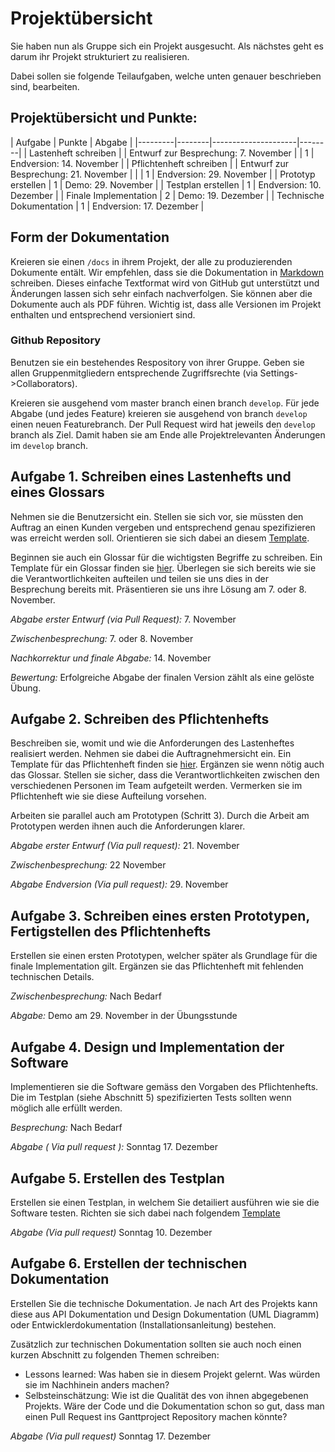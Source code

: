 # Projekt&uuml;bersicht

Sie haben nun als Gruppe sich ein Projekt ausgesucht. Als n&auml;chstes geht es darum ihr Projekt strukturiert zu realisieren. 

Dabei sollen sie folgende Teilaufgaben, welche unten genauer beschrieben sind, bearbeiten. 


## Projekt&uuml;bersicht und Punkte:

| Aufgabe | Punkte |  Abgabe |
|---------|--------|---------------------|--------|
| Lastenheft schreiben |  | Entwurf zur Besprechung: 7. November
|         |      1  |   Endversion: 14. November |
| Pflichtenheft schreiben |  | Entwurf zur Besprechung: 21. November |
|         |     1   | Endversion: 29. November |
| Prototyp erstellen | 1 | Demo: 29. November |
| Testplan erstellen | 1 |  Endversion: 10. Dezember | 
| Finale Implementation | 2 | Demo: 19. Dezember |
| Technische Dokumentation | 1 | Endversion: 17. Dezember |


## Form der Dokumentation
Kreieren sie einen `/docs` in ihrem Projekt, der alle zu produzierenden Dokumente ent&auml;lt. Wir empfehlen, dass sie die Dokumentation in [Markdown](https://help.github.com/categories/writing-on-github/) schreiben. Dieses einfache Textformat wird von GitHub gut unterst&uuml;tzt und &Auml;nderungen lassen sich sehr einfach nachverfolgen. Sie k&ouml;nnen aber die Dokumente auch als PDF f&uuml;hren. Wichtig ist, dass alle Versionen im Projekt enthalten und entsprechend versioniert sind. 

### Github Repository
Benutzen sie ein bestehendes Respository von ihrer Gruppe. Geben sie allen Gruppenmitgliedern entsprechende Zugriffsrechte (via Settings->Collaborators).

Kreieren sie ausgehend vom master branch einen branch `develop`. F&uuml;r jede Abgabe (und jedes Feature) kreieren sie ausgehend von branch `develop` einen neuen Featurebranch. Der Pull Request wird hat jeweils den `develop` branch als Ziel. Damit haben sie am Ende alle Projektrelevanten &Auml;nderungen im `develop` branch. 


## Aufgabe 1. Schreiben eines Lastenhefts und eines Glossars 
Nehmen sie die Benutzersicht ein. Stellen sie sich vor, sie m&uuml;ssten den Auftrag an einen Kunden vergeben und entsprechend genau spezifizieren was erreicht werden soll. Orientieren sie sich dabei an
diesem [Template](lastenheft-template.md).

Beginnen sie auch ein Glossar f&uuml;r die wichtigsten Begriffe zu schreiben. 
Ein Template f&uuml;r ein Glossar finden sie [hier](glossar.md).
&Uuml;berlegen sie sich bereits wie sie die Verantwortlichkeiten aufteilen und teilen sie uns dies in der Besprechung bereits mit. 
Pr&auml;sentieren sie uns ihre L&ouml;sung am 7. oder 8. November.

*Abgabe erster Entwurf (via Pull Request):* 7. November

*Zwischenbesprechung:* 7. oder 8. November

*Nachkorrektur und finale Abgabe:* 14. November

*Bewertung:* Erfolgreiche Abgabe der finalen Version z&auml;hlt als eine gel&ouml;ste &Uuml;bung.


## Aufgabe 2. Schreiben des Pflichtenhefts

Beschreiben sie, womit und wie die Anforderungen des Lastenheftes realisiert werden. Nehmen sie dabei die Auftragnehmersicht ein. Ein Template f&uuml;r das Pflichtenheft finden sie [hier](pflichtenheft-template.md).
Erg&auml;nzen sie wenn n&ouml;tig auch das Glossar. 
Stellen sie sicher, dass die Verantwortlichkeiten zwischen den verschiedenen Personen im Team aufgeteilt werden. Vermerken sie im Pflichtenheft wie sie diese Aufteilung vorsehen.

Arbeiten sie parallel auch am Prototypen (Schritt 3). Durch die Arbeit am Prototypen werden ihnen auch die Anforderungen klarer. 

*Abgabe erster Entwurf (Via pull request):* 21. November

*Zwischenbesprechung:* 22 November 

*Abgabe Endversion (Via pull request):* 29. November

## Aufgabe 3. Schreiben eines ersten Prototypen, Fertigstellen des Pflichtenhefts

Erstellen sie einen ersten Prototypen, welcher sp&auml;ter als Grundlage f&uuml;r die finale Implementation gilt. Erg&auml;nzen sie das Pflichtenheft mit fehlenden technischen Details. 

*Zwischenbesprechung:* Nach Bedarf

*Abgabe:* Demo am 29. November in der &Uuml;bungsstunde

## Aufgabe 4. Design und Implementation der Software

Implementieren sie die Software gem&auml;ss den Vorgaben des Pflichtenhefts. Die im Testplan (siehe Abschnitt 5) spezifizierten Tests sollten wenn m&ouml;glich alle erf&uuml;llt werden.

*Besprechung:* Nach Bedarf

*Abgabe ( Via pull request ):* Sonntag 17. Dezember 


## Aufgabe 5. Erstellen des Testplan

Erstellen sie einen Testplan, in welchem Sie detailiert ausf&uuml;hren wie sie die Software testen. Richten sie sich dabei nach folgendem [Template](testplan.md)

*Abgabe (Via pull request)* Sonntag 10. Dezember


## Aufgabe 6. Erstellen der technischen Dokumentation

Erstellen Sie die technische Dokumentation. 
Je nach Art des Projekts kann diese aus API Dokumentation und Design Dokumentation (UML Diagramm) oder Entwicklerdokumentation (Installationsanleitung) bestehen.

Zus&auml;tzlich zur technischen Dokumentation sollten sie auch noch einen kurzen Abschnitt zu folgenden Themen schreiben:

* Lessons learned: Was haben sie in diesem Projekt gelernt. Was w&uuml;rden sie im Nachhinein anders machen?
* Selbsteinsch&auml;tzung: Wie ist die Qualit&auml;t des von ihnen abgegebenen Projekts. W&auml;re der Code und die Dokumentation schon so gut, dass man einen Pull Request ins Ganttproject Repository machen k&ouml;nnte?

*Abgabe  (Via pull request)* Sonntag 17. Dezember



